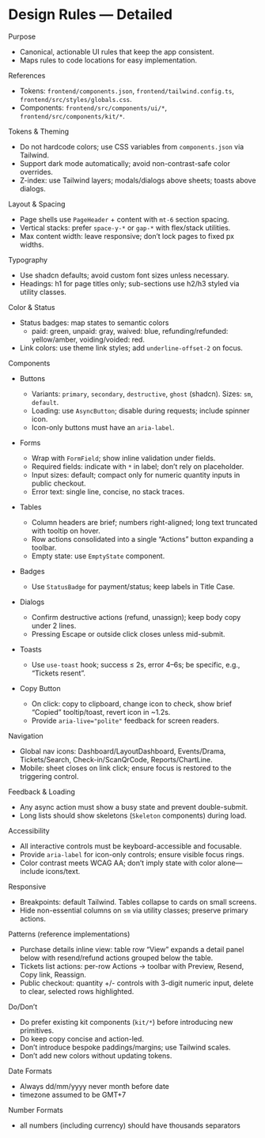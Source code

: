 # Design Rules — Detailed

Purpose
- Canonical, actionable UI rules that keep the app consistent.
- Maps rules to code locations for easy implementation.

References
- Tokens: `frontend/components.json`, `frontend/tailwind.config.ts`, `frontend/src/styles/globals.css`.
- Components: `frontend/src/components/ui/*`, `frontend/src/components/kit/*`.

Tokens & Theming
- Do not hardcode colors; use CSS variables from `components.json` via Tailwind.
- Support dark mode automatically; avoid non-contrast-safe color overrides.
- Z-index: use Tailwind layers; modals/dialogs above sheets; toasts above dialogs.

Layout & Spacing
- Page shells use `PageHeader` + content with `mt-6` section spacing.
- Vertical stacks: prefer `space-y-*` or `gap-*` with flex/stack utilities.
- Max content width: leave responsive; don’t lock pages to fixed px widths.

Typography
- Use shadcn defaults; avoid custom font sizes unless necessary.
- Headings: h1 for page titles only; sub-sections use h2/h3 styled via utility classes.

Color & Status
- Status badges: map states to semantic colors
  - paid: green, unpaid: gray, waived: blue, refunding/refunded: yellow/amber, voiding/voided: red.
- Link colors: use theme link styles; add `underline-offset-2` on focus.

Components
- Buttons
  - Variants: `primary`, `secondary`, `destructive`, `ghost` (shadcn). Sizes: `sm`, `default`.
  - Loading: use `AsyncButton`; disable during requests; include spinner icon.
  - Icon-only buttons must have an `aria-label`.

- Forms
  - Wrap with `FormField`; show inline validation under fields.
  - Required fields: indicate with `*` in label; don’t rely on placeholder.
  - Input sizes: default; compact only for numeric quantity inputs in public checkout.
  - Error text: single line, concise, no stack traces.

- Tables
  - Column headers are brief; numbers right-aligned; long text truncated with tooltip on hover.
  - Row actions consolidated into a single “Actions” button expanding a toolbar.
  - Empty state: use `EmptyState` component.

- Badges
  - Use `StatusBadge` for payment/status; keep labels in Title Case.

- Dialogs
  - Confirm destructive actions (refund, unassign); keep body copy under 2 lines.
  - Pressing Escape or outside click closes unless mid-submit.

- Toasts
  - Use `use-toast` hook; success ≤ 2s, error 4–6s; be specific, e.g., “Tickets resent”.

- Copy Button
  - On click: copy to clipboard, change icon to check, show brief “Copied” tooltip/toast, revert icon in ~1.2s.
  - Provide `aria-live="polite"` feedback for screen readers.

Navigation
- Global nav icons: Dashboard/LayoutDashboard, Events/Drama, Tickets/Search, Check-in/ScanQrCode, Reports/ChartLine.
- Mobile: sheet closes on link click; ensure focus is restored to the triggering control.

Feedback & Loading
- Any async action must show a busy state and prevent double-submit.
- Long lists should show skeletons (`Skeleton` components) during load.

Accessibility
- All interactive controls must be keyboard-accessible and focusable.
- Provide `aria-label` for icon-only controls; ensure visible focus rings.
- Color contrast meets WCAG AA; don’t imply state with color alone—include icons/text.

Responsive
- Breakpoints: default Tailwind. Tables collapse to cards on small screens.
- Hide non-essential columns on `sm` via utility classes; preserve primary actions.

Patterns (reference implementations)
- Purchase details inline view: table row “View” expands a detail panel below with resend/refund actions grouped below the table.
- Tickets list actions: per-row Actions → toolbar with Preview, Resend, Copy link, Reassign.
- Public checkout: quantity +/- controls with 3-digit numeric input, delete to clear, selected rows highlighted.

Do/Don’t
- Do prefer existing kit components (`kit/*`) before introducing new primitives.
- Do keep copy concise and action-led.
- Don’t introduce bespoke paddings/margins; use Tailwind scales.
- Don’t add new colors without updating tokens.

Date Formats
- Always dd/mm/yyyy never month before date
- timezone assumed to be GMT+7

Number Formats
- all numbers (including currency) should have thousands separators